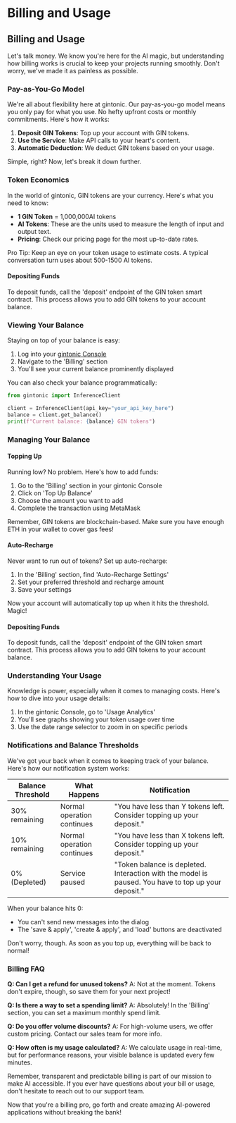 # Billing and Usage

## Billing and Usage

Let's talk money. We know you're here for the AI magic, but understanding how billing works is crucial to keep your projects running smoothly. Don't worry, we've made it as painless as possible.

### Pay-as-You-Go Model

We're all about flexibility here at gintonic. Our pay-as-you-go model means you only pay for what you use. No hefty upfront costs or monthly commitments. Here's how it works:

1. **Deposit GIN Tokens**: Top up your account with GIN tokens.
2. **Use the Service**: Make API calls to your heart's content.
3. **Automatic Deduction**: We deduct GIN tokens based on your usage.

Simple, right? Now, let's break it down further.

### Token Economics

In the world of gintonic, GIN tokens are your currency. Here's what you need to know:

* **1 GIN Token** = 1,000,000AI tokens
* **AI Tokens**: These are the units used to measure the length of input and output text.
* **Pricing**: Check our pricing page for the most up-to-date rates.

Pro Tip: Keep an eye on your token usage to estimate costs. A typical conversation turn uses about 500-1500 AI tokens.

#### Depositing Funds

To deposit funds, call the 'deposit' endpoint of the GIN token smart contract. This process allows you to add GIN tokens to your account balance.

### Viewing Your Balance

Staying on top of your balance is easy:

1. Log into your [gintonic Console](https://console.gintonic.ai)
2. Navigate to the 'Billing' section
3. You'll see your current balance prominently displayed

You can also check your balance programmatically:

```python
from gintonic import InferenceClient

client = InferenceClient(api_key="your_api_key_here")
balance = client.get_balance()
print(f"Current balance: {balance} GIN tokens")
```

### Managing Your Balance

#### Topping Up

Running low? No problem. Here's how to add funds:

1. Go to the 'Billing' section in your gintonic Console
2. Click on 'Top Up Balance'
3. Choose the amount you want to add
4. Complete the transaction using MetaMask

Remember, GIN tokens are blockchain-based. Make sure you have enough ETH in your wallet to cover gas fees!

#### Auto-Recharge

Never want to run out of tokens? Set up auto-recharge:

1. In the 'Billing' section, find 'Auto-Recharge Settings'
2. Set your preferred threshold and recharge amount
3. Save your settings

Now your account will automatically top up when it hits the threshold. Magic!

#### Depositing Funds

To deposit funds, call the 'deposit' endpoint of the GIN token smart contract. This process allows you to add GIN tokens to your account balance.

### Understanding Your Usage

Knowledge is power, especially when it comes to managing costs. Here's how to dive into your usage details:

1. In the gintonic Console, go to 'Usage Analytics'
2. You'll see graphs showing your token usage over time
3. Use the date range selector to zoom in on specific periods

### Notifications and Balance Thresholds

We've got your back when it comes to keeping track of your balance. Here's how our notification system works:

| Balance Threshold | What Happens               | Notification                                                                                        |
| ----------------- | -------------------------- | --------------------------------------------------------------------------------------------------- |
| 30% remaining     | Normal operation continues | "You have less than Y tokens left. Consider topping up your deposit."                               |
| 10% remaining     | Normal operation continues | "You have less than X tokens left. Consider topping up your deposit."                               |
| 0% (Depleted)     | Service paused             | "Token balance is depleted. Interaction with the model is paused. You have to top up your deposit." |

When your balance hits 0:

* You can't send new messages into the dialog
* The 'save & apply', 'create & apply', and 'load' buttons are deactivated

Don't worry, though. As soon as you top up, everything will be back to normal!



### Billing FAQ

**Q: Can I get a refund for unused tokens?** A: Not at the moment. Tokens don't expire, though, so save them for your next project!

**Q: Is there a way to set a spending limit?** A: Absolutely! In the 'Billing' section, you can set a maximum monthly spend limit.

**Q: Do you offer volume discounts?** A: For high-volume users, we offer custom pricing. Contact our sales team for more info.

**Q: How often is my usage calculated?** A: We calculate usage in real-time, but for performance reasons, your visible balance is updated every few minutes.

Remember, transparent and predictable billing is part of our mission to make AI accessible. If you ever have questions about your bill or usage, don't hesitate to reach out to our support team.

Now that you're a billing pro, go forth and create amazing AI-powered applications without breaking the bank!
